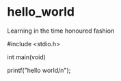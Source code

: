 # hello_world
Learning in the time honoured fashion

#include <stdio.h>

int main(void)

printf("hello world/n");


